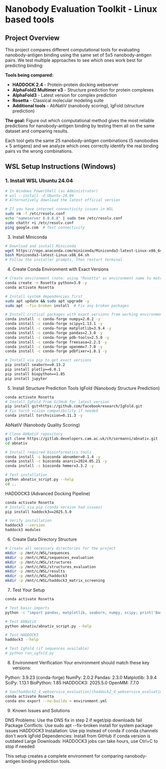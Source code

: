 # Nanobody Evaluation Toolkit  - Linux based tools

## Project Overview

This project compares different computational tools for evaluating nanobody-antigen binding using the same set of 5x5 nanobody-antigen pairs. We test multiple approaches to see which ones work best for predicting binding:

**Tools being compared:**
- **HADDOCK 2.4** - Protein-protein docking webserver
- **AlphaFold2 Multimer v3** - Structure prediction for protein complexes
- **AlphaFold3** - Latest version for complex prediction
- **Rosetta** - Classical molecular modeling suite
- **Additional tools** - AbNatiV (nanobody scoring), IgFold (structure prediction)

**The goal:** Figure out which computational method gives the most reliable predictions for nanobody-antigen binding by testing them all on the same dataset and comparing results.

Each tool gets the same 25 nanobody-antigen combinations (5 nanobodies × 5 antigens) and we analyze which ones correctly identify the real binding pairs vs the wrong combinations.

## WSL Setup Instructions (Windows)

### 1. Install WSL Ubuntu 24.04
```bash
# In Windows PowerShell (as Administrator)
# wsl --install -d Ubuntu-24.04
# Alternatively download the latest official version
```

```bash
# If you have internet connectivity issues in WSL
sudo rm -f /etc/resolv.conf
echo "nameserver 8.8.8.8" | sudo tee /etc/resolv.conf
sudo chattr +i /etc/resolv.conf
ping google.com  # Test connectivity
```

3. Install Miniconda
```bash
# Download and install Miniconda
wget https://repo.anaconda.com/miniconda/Miniconda3-latest-Linux-x86_64.sh
bash Miniconda3-latest-Linux-x86_64.sh
# Follow the installer prompts, then restart terminal
```

4. Create Conda Environment with Exact Versions
```bash
# Create environment (note: using "Rosetta" as environment name to match working setup)
conda create -n Rosetta python=3.9 -y
conda activate Rosetta

# Install system dependencies first
sudo apt update && sudo apt upgrade -y
sudo apt --fix-broken install  # Fix any broken packages

# Install critical packages with exact versions from working environment
conda install -c conda-forge numpy=2.0.2 -y
conda install -c conda-forge scipy=1.13.1 -y  
conda install -c conda-forge matplotlib=3.9.4 -y
conda install -c conda-forge pandas=2.3.0 -y
conda install -c conda-forge pdb-tools=2.5.0 -y
conda install -c conda-forge freesasa=2.2.1 -y
conda install -c conda-forge openmm=7.7.0 -y
conda install -c conda-forge pdbfixer=1.8.1 -y

# Install via pip to get exact versions
pip install seaborn==0.13.2
pip install plotly==6.0.1
pip install biopython==1.85
pip install jupyter
```

5. Install Structure Prediction Tools
IgFold (Nanobody Structure Prediction)
```bash 
conda activate Rosetta
# Install IgFold from GitHub for latest version
pip install git+https://github.com/facebookresearch/IgFold.git
# Fix torch vision compatibility if needed
conda install torchvision=0.11.3 -y
```

AbNatiV (Nanobody Quality Scoring)
```bash 
# Clone AbNatiV repository
git clone https://gitlab.developers.cam.ac.uk/ch/sormanni/abnativ.git
cd abnativ

# Install required bioinformatics tools  
conda install -c bioconda abnumber=0.1.4 -y
conda install -c bioconda anarci=2024.05.21 -y
conda install -c bioconda hmmer=3.3.2 -y

# Test installation
python abnativ_script.py --help
cd ..
```

HADDOCK3 (Advanced Docking Pipeline)
```bash
conda activate Rosetta
# Install via pip (conda version had issues)
pip install haddock3==2025.5.0

# Verify installation
haddock3 --version
haddock3 modules
```

6. Create Data Directory Structure
```bash
# Create all necessary directories for the project
mkdir -p /mnt/c/WSL/sequences
mkdir -p /mnt/c/WSL/sequences_evaluation  
mkdir -p /mnt/c/WSL/structures
mkdir -p /mnt/c/WSL/structures_evaluation
mkdir -p /mnt/c/WSL/results
mkdir -p /mnt/c/WSL/haddock3
mkdir -p /mnt/c/WSL/haddock3_matrix_screening
```

7. Test Your Setup
```bash
conda activate Rosetta

# Test basic imports
python -c "import pandas, matplotlib, seaborn, numpy, scipy; print('Basic packages OK')"

# Test AbNatiV
python abnativ/abnativ_script.py --help

# Test HADDOCK3
haddock3 --help

# Test IgFold (if sequences available)
# python run_igfold.py
```

8. Environment Verification
Your environment should match these key versions:

Python: 3.9.23 (conda-forge)
NumPy: 2.0.2
Pandas: 2.3.0
Matplotlib: 3.9.4
SciPy: 1.13.1
BioPython: 1.85
HADDOCK3: 2025.5.0
OpenMM: 7.7.0

```bash
# Sav[haddock2_4_webservice_evaluation](haddock2_4_webservice_evaluation)e your environment for future recreation
conda activate Rosetta
conda env export --no-builds > environment.yml
```
9. Known Issues and Solutions

DNS Problems: Use the DNS fix in step 2 if wget/pip downloads fail
Package Conflicts: Use sudo apt --fix-broken install for system package issues
HADDOCK3 Installation: Use pip instead of conda if conda channels don't work
IgFold Dependencies: Install from GitHub if conda version is outdated
Large Downloads: HADDOCK3 jobs can take hours, use Ctrl+C to stop if needed

This setup creates a complete environment for comparing nanobody-antigen binding prediction tools.